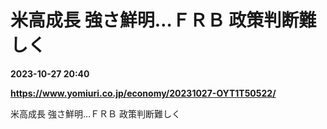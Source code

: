# 米高成長 強さ鮮明…ＦＲＢ 政策判断難しく

**2023-10-27 20:40**

**https://www.yomiuri.co.jp/economy/20231027-OYT1T50522/**

米高成長 強さ鮮明…ＦＲＢ 政策判断難しく